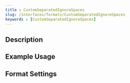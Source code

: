 ```yaml
---
title : CustomSeparatedIgnoreSpaces
slug: /interfaces/formats/CustomSeparatedIgnoreSpaces
keywords : [CustomSeparatedIgnoreSpaces]
---
```


## Description

## Example Usage

## Format Settings